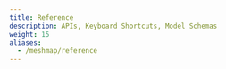 ```yaml
---
title: Reference
description: APIs, Keyboard Shortcuts, Model Schemas
weight: 15
aliases:
  - /meshmap/reference
---
```

